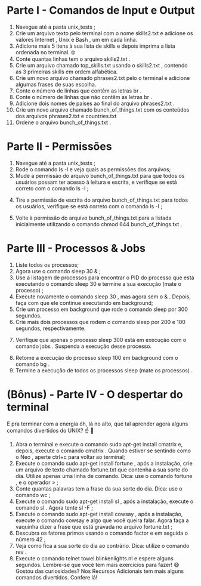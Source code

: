 # Parte I - Comandos de Input e Output

1. Navegue até a pasta unix_tests ;
2. Crie um arquivo texto pelo terminal com o nome skills2.txt e adicione os valores Internet , Unix e Bash , um em cada linha.
3. Adicione mais 5 itens à sua lista de skills e depois imprima a lista ordenada no terminal. 🤓
4. Conte quantas linhas tem o arquivo skills2.txt .
5. Crie um arquivo chamado top_skills.txt usando o skills2.txt , contendo as 3 primeiras skills em ordem alfabética.
6. Crie um novo arquivo chamado phrases2.txt pelo o terminal e adicione algumas frases de suas escolha.
7. Conte o número de linhas que contêm as letras br .
8. Conte o número de linhas que não contêm as letras br .
9. Adicione dois nomes de países ao final do arquivo phrases2.txt .
10. Crie um novo arquivo chamado bunch_of_things.txt com os conteúdos dos arquivos phrases2.txt e countries.txt
11. Ordene o arquivo bunch_of_things.txt .

# Parte II - Permissões

1. Navegue até a pasta unix_tests ;
2. Rode o comando ls -l e veja quais as permissões dos arquivos;
3. Mude a permissão do arquivo bunch_of_things.txt para que todos os usuários possam ter acesso à leitura e escrita, e verifique se está correto com o comando ls -l ;
<!-- Resultado esperado: -rw-rw-rw- 1 ana ana 1860 ago 13 11:39 bunch_of_things.txt -->
4. Tire a permissão de escrita do arquivo bunch_of_things.txt para todos os usuários, verifique se está correto com o comando ls -l ;
<!-- Resultado esperado: -r--r--r-- 1 ana ana 1860 ago 13 11:39 bunch_of_things.txt -->
5. Volte à permissão do arquivo bunch_of_things.txt para a listada inicialmente utilizando o comando chmod 644 bunch_of_things.txt .
<!-- Resultado esperado: -rw-r--r-- 1 ana ana 1860 ago 13 11:39 bunch_of_things.txt -->

# Parte III - Processos & Jobs

1. Liste todos os processos;
2. Agora use o comando sleep 30 & ;
3. Use a listagem de processos para encontrar o PID do processo que está executando o comando sleep 30 e termine a sua execução (mate o processo) ;
4. Execute novamente o comando sleep 30 , mas agora sem o & . Depois, faça com que ele continue executando em background;
5. Crie um processo em background que rode o comando sleep por 300 segundos.
6. Crie mais dois processos que rodem o comando sleep por 200 e 100 segundos, respectivamente.
<!-- Você deve criá-los em foreground (sem usar o & ) e suspendê-los (apertando ctrl+z ) após cada um começar a executar. -->
7. Verifique que apenas o processo sleep 300 está em execução com o comando jobs . Suspenda a execução desse processo.
<!-- Você vai precisar trazer o processo para foreground ( fg ) e suspendê-lo ( ctrl+z ), ou enviar um sinal). -->
8. Retome a execução do processo sleep 100 em background com o comando bg .
9. Termine a execução de todos os processos sleep (mate os processos) .

# (Bônus) - Parte IV - O despertar do terminal

E pra terminar com a energia óh, lá no alto, que tal aprender agora alguns comandos divertidos do UNIX? ☝ 🎊
1. Abra o terminal e execute o comando sudo apt-get install cmatrix e, depois, execute o comando cmatrix . Quando estiver se sentindo como o Neo , aperte ctrl+c para voltar ao terminal;
2. Execute o comando sudo apt-get install fortune , após a instalação, crie um arquivo de texto chamado fortune.txt que contenha a sua sorte do dia. Utilize apenas uma linha de comando. Dica: use o comando fortune , e o operador > ;
3. Conte quantas palavras tem a frase da sua sorte do dia. Dica: use o comando wc ;
4. Execute o comando sudo apt-get install sl , após a instalação, execute o comando sl . Agora tente sl -F ;
5. Execute o comando sudo apt-get install cowsay , após a instalação, execute o comando cowsay e algo que você queira falar. Agora faça a vaquinha dizer a frase que está gravada no arquivo fortune.txt ;
6. Descubra os fatores primos usando o comando factor e em seguida o número 42 ;
7. Veja como fica a sua sorte do dia ao contrário. Dica: utilize o comando rev .
8. Execute o comando telnet towel.blinkenlights.nl e espere alguns segundos. Lembre-se que você tem mais exercícios para fazer! 😅
Gostou das curiosidades? Nos Recursos Adicionais tem mais alguns comandos divertidos. Confere lá!
